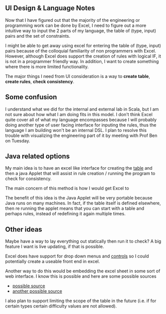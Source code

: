 ## UI Design & Language Notes  
Now that I have figured out that the majority of the engineering or programming work can be done by Excel, I need to figure out a more intuitive way to input the 2 parts of my language, the table of (type, input) pairs and the set of constraints. 

I might be able to get away using excel for entering the table of (type, input) pairs because of the colloquial familiarity of non programmers with Excel. However, although Excel does support the creation of rules with logical IF, it is not in a programmer friendly way. In addition, I want to create something where there is more limited functionality. 

The major things I need from UI consideration is a way to **create table**, **create rules**, **check consistency**. 

## Some confusion
I understand what we did for the internal and external lab in Scala, but I am not sure about how what I am doing fits in this model. I don't think Excel quite cover all of what my language encompasses because I will probably doing another type of user facing interface for inputing the rules, thus the language I am building won't be an internal DSL. I plan to resolve this trouble with visualizing the engineering part of it by meeting with Prof Ben on Tuesday. 


## Java related options
My main idea is to have an excel like interface for creating the [table](http://docs.oracle.com/javafx/2/ui_controls/table-view.htm) and then a java Applet that will assist in rule creation / running the program to check for consistency. 

The main concern of this method is how I would get Excel to 

The benefit of this idea is the Java Applet will be very portable because Java runs on many machines. In fact, if the table itself is defined elsewhere, then re running the applet means that you can start with a table and perhaps rules, instead of redefining it again multiple times. 

## Other ideas  

Maybe have a way to lay everything out statically then run it to check? A big feature I want is live updating, if that is possible.

Excel does have support for drop down menus and [controls](http://support.microsoft.com/kb/291073) so I could potentially create a useable front end in excel. 

Another way to do this would be embedding the excel sheet in some sort of web interface. I know this is possible and here are some possible sources
* [possible source ](http://agsci.psu.edu/it/how-to/making-excel-interactive-on-the-web)
* [another possible source](http://office.microsoft.com/en-us/excel-help/put-excel-data-on-a-web-page-HP005256150.aspx)

I also plan to support limiting the scope of the table in the future (i.e. if for certain types certain difficulty values are not allowed). 